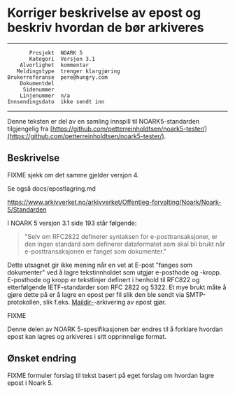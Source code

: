 Korriger beskrivelse av epost og beskriv hvordan de bør arkiveres
=================================================================

 ------------------  ---------------------------------
           Prosjekt  NOARK 5
           Kategori  Versjon 3.1
        Alvorlighet  kommentar
       Meldingstype  trenger klargjøring
    Brukerreferanse  pere@hungry.com
        Dokumentdel  
         Sidenummer  
        Linjenummer  n/a
    Innsendingsdato  ikke sendt inn
 ------------------  ---------------------------------

Denne teksten er del av en samling innspill til NOARK5-standarden
tilgjengelig fra [https://github.com/petterreinholdtsen/noark5-tester/](https://github.com/petterreinholdtsen/noark5-tester/).

Beskrivelse
-----------

FIXME sjekk om det samme gjelder versjon 4.

Se også docs/epostlagring.md

https://www.arkivverket.no/arkivverket/Offentleg-forvalting/Noark/Noark-5/Standarden

I NOARK 5 versjon 3.1 side 193 står følgende:

> "Selv om RFC2822 definerer syntaksen for e-posttransaksjoner, er den
> ingen standard som definerer dataformatet som skal bli brukt når
> e-posttransaksjonen er fanget som dokumenter."

Dette utsagnet gir ikke mening når en vet at E-post "fanges som
dokumenter" ved å lagre tekstinnholdet som utgjør e-posthode og
-kropp.  E-posthode og kropp er tekstlinjer definert i henhold til
RFC822 og etterfølgende IETF-standarder som RFC 2822 og 5322.  Et mye
brukt måte å gjøre dette på er å lagre en epost per fil slik den ble
sendt via SMTP-protokollen, slik
f.eks. [Maildir-](https://en.wikipedia.org/wiki/Maildir)-arkivering av
epost gjør.

FIXME

Denne delen av NOARK 5-spesifikasjonen bør endres til å forklare
hvordan epost kan lagres og arkiveres i sitt opprinnelige format.

Ønsket endring
--------------

FIXME formuler forslag til tekst basert på eget forslag om hvordan
lagre epost i Noark 5.
